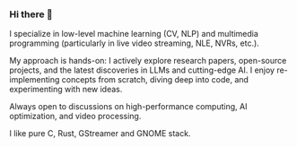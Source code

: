 ### Hi there 👋

I specialize in low-level machine learning (CV, NLP) and multimedia programming (particularly in live video streaming, NLE, NVRs, etc.).

My approach is hands-on: I actively explore research papers, open-source projects, and the latest discoveries in LLMs and cutting-edge AI. I enjoy re-implementing concepts from scratch, diving deep into code, and experimenting with new ideas.

Always open to discussions on high-performance computing, AI optimization, and video processing.

I like pure C, Rust, GStreamer and GNOME stack.
<!--
**kirushyk/kirushyk** is a ✨ _special_ ✨ repository because its `README.md` (this file) appears on your GitHub profile.

Here are some ideas to get you started:

- 🔭 I’m currently working on ...
- 🌱 I’m currently learning ...
- 👯 I’m looking to collaborate on ...
- 🤔 I’m looking for help with ...
- 💬 Ask me about ...
- 📫 How to reach me: ...
- 😄 Pronouns: ...
- ⚡ Fun fact: ...
-->
